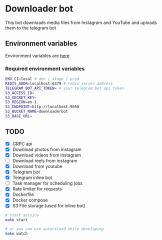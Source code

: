 # Downloader bot

This bot downloads media files from Instagram and YouTube and uploads them to the telegram bot

## Environment variables

Environment variables are [here](https://github.com/sxwebdev/downloaderbot/blob/master/ENVS.md)

### Required environment variables

```bash
ENV_CI=local # dev / stage / prod
REDIS_ADDR=localhost:6379 # redis server address
TELEGRAM_BOT_API_TOKEN= # your telegram bot api token
S3_ACCESS_ID=
S3_SECRET_KEY=
S3_REGION=en-1
S3_ENDPOINT=http://localhost:9050
S3_BUCKET_NAME=downloaderbot
S3_BASE_URL=
```

## TODO

- [x] GRPC api
- [x] Download photos from instagram
- [x] Download videos from instagram
- [ ] Download reels from instagram
- [x] Download from youtube
- [x] Telegram bot
- [x] Telegram inline bot
- [ ] Task manager for scheduling jobs
- [x] Rate limiter for requests
- [x] Dockerfile
- [x] Docker compose
- [x] S3 File storage (used for inline bot)

```bash
# start service
make start

# or you can use autoreload while developing
make watch
```
